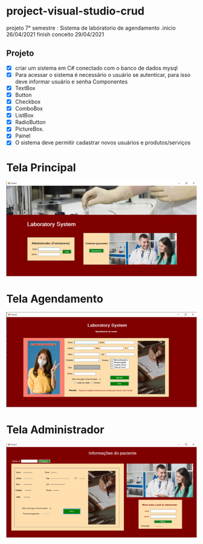# project-visual-studio-crud
 projeto 7° semestre : Sistema de labóratorio de agendamento .inicio 26/04/2021 finish conceito 29/04/2021

## Projeto
- [X] criar um sistema em C# conectado com o banco de dados mysql
- [X] Para acessar o sistema é necessário o usuário se autenticar, para isso deve informar usuário e senha
 Componentes
 - [x] TextBox
 - [x] Button
 - [x] Checkbox
 - [x] ComboBox
 - [x] ListBox
 - [x] RadioButton
 - [x] PictureBox.
 - [x] Painel
- [x] O sistema deve permitir cadastrar novos usuários e produtos/serviços

# Tela Principal

![imagem](https://github.com/leandroluizpereira/project-visual-studio-crud/blob/main/principal.png)

# Tela Agendamento

![imagem](https://github.com/leandroluizpereira/project-visual-studio-crud/blob/main/agendamento.png)

# Tela Administrador

![imagem](https://github.com/leandroluizpereira/project-visual-studio-crud/blob/main/administrador.png)
